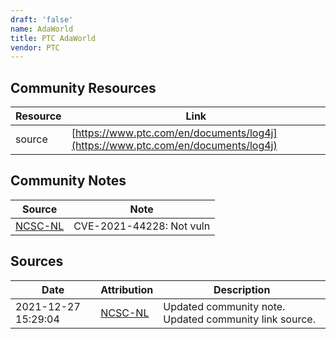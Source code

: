```yaml
---
draft: 'false'
name: AdaWorld
title: PTC AdaWorld
vendor: PTC
---
```



## Community Resources
| Resource | Link |
| --- | --- |
| source | [https://www.ptc.com/en/documents/log4j](https://www.ptc.com/en/documents/log4j) |

## Community Notes
| Source | Note |
| --- | --- |
| [NCSC-NL](https://github.com/NCSC-NL/log4shell/blob/main/software/README.md) | CVE-2021-44228: Not vuln </ul> |

## Sources
| Date | Attribution | Description |
| --- | --- | --- |
| 2021-12-27 15:29:04 | [NCSC-NL](https://github.com/NCSC-NL/log4shell/blob/main/software/README.md) | Updated community note. Updated community link source.  |
